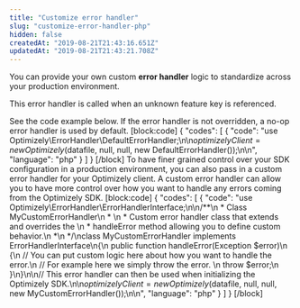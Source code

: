 ```yaml
---
title: "Customize error handler"
slug: "customize-error-handler-php"
hidden: false
createdAt: "2019-08-21T21:43:16.651Z"
updatedAt: "2019-08-21T21:43:21.708Z"
---
```

You can provide your own custom **error handler** logic to standardize across your production environment. 

This error handler is called when an unknown feature key is referenced.

See the code example below. If the error handler is not overridden, a no-op error handler is used by default.
[block:code]
{
  "codes": [
    {
      "code": "use Optimizely\\ErrorHandler\\DefaultErrorHandler;\n\n$optimizelyClient = new Optimizely($datafile, null, null, new DefaultErrorHandler());\n\n",
      "language": "php"
    }
  ]
}
[/block]
To have finer grained control over your SDK configuration in a production environment, you can also pass in a custom error handler for your Optimizely client. A custom error handler can allow you to have more control over how you want to handle any errors coming from the Optimizely SDK.
[block:code]
{
  "codes": [
    {
      "code": "use Optimizely\\ErrorHandler\\ErrorHandlerInterface;\n\n/**\n * Class MyCustomErrorHandler\n *  \n * Custom error handler class that extends and overrides the \n * handleError method allowing you to define custom behavior.\n *\n */\nclass MyCustomErrorHandler implements ErrorHandlerInterface\n{\n    public function handleError(Exception $error)\n    {\n       // You can put custom logic here about how you want to handle the error.\n       // For example here we simply throw the error.       \n       throw $error;\n    }\n}\n\n// This error handler can then be used when initializing the Optimizely SDK.\n\n$optimizelyClient = new Optimizely($datafile, null, null, new MyCustomErrorHandler());\n\n",
      "language": "php"
    }
  ]
}
[/block]